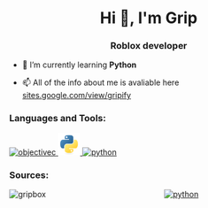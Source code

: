<h1 align="center">Hi 👋, I'm Grip</h1>
<h3 align="center">Roblox developer</h3>

- 🌱 I’m currently learning **Python**

- 📫 All of the info about me is avaliable here [sites.google.com/view/gripify](https://sites.google.com/view/gripify/me)


<h3 align="left">Languages and Tools:</h3>
<p align="left"> <a href="https://roblox.com/create" target="_blank" rel="noreferrer"> <img src="https://img.icons8.com/color/256/roblox-studio.png" alt="objectivec" width="40" height="40"/> </a> <a href="https://www.python.org" target="_blank" rel="noreferrer"> <img src="https://raw.githubusercontent.com/devicons/devicon/master/icons/python/python-original.svg" alt="python" width="40" height="40"/> </a>
 <a href="https://www.lua.org/" target="_blank" rel="noreferrer"> <img src="https://upload.wikimedia.org/wikipedia/commons/thumb/c/cf/Lua-Logo.svg/1200px-Lua-Logo.svg.png" alt="python" width="40" height="40"/> </a> </p>




<h3 align="left">Sources:</h3>
<p><a href="https://github.com/gripbox/gripify/tree/main/scripts"> <img align="left" src="https://lh3.googleusercontent.com/fife/AMPSemcd5ID1QLeMfTUA9cxlO_DPmDf9FYZIBvMu599tAskx900eYKfc0-Qy_94GkA5vWaNOkH2GIZ_hpSlxR3EwCzLwSvc1Uzq2fxDYk341DeqH4bUGEv8DcXI14ZrkSwfnWr_qSINXOY1FKM3IC9Dld7UIHy1NDA4IS1TogqZr2zOuhx5P4qCoHpfdjJG4W-YmQBZ-LIyTBpWxw-Kh6qJa214TLCRW6vO_iRR7TcMR1WLTcGYt5jPZsM2WfdXX6r4udFb1VFIA4yQkRlGfr-9RgqD63IMa-sUSjflm78-ha7g4vt3NwD4eiqsJhO3KhXvTR3XNwKkoUWAkLwy-SR45Kx3-zsSWbYcVL10og0bpV1_xHvICcgNnY04DrRlL2Ivg7NUQ14SDndoUIaubRYtsnfE8_i-9BU_5e9JXFPnpVau0WQsQa7VjdNB1Z6GQO1doJp2L77Gep3OIPEwjXCRYWxxQagNiyljXKeVzTh-1BVwdCcmD6Bcu3GacqrAt9GmcD73gn11AemUBT0aZBmOCVDlAao3BCaKpNmvvyVRWX1Lb9fwGxsHMqjn0okAfMQdsfwLeTZyXMZsBDwFfbrBiEqhIS9smVRLytEd2tDgucMRMV1vDx1-IWWqFrxox2cK5XHXppzdGsApm6VYJPu06HnCAv7ZZczUM4XnROyGWxHD2IZKdaVDjIGF__UFXhajU0EBXyF87GRlEUBxaHhs82FecnvISEyYnlLJZk_15GFsSd4YJDFFCpTqfJvUwgNwtcYz1tv1cnIqJ-CtbY7iy7uGZW01fPslxzkeOVdZwllDoE-SG9SXPIJ2rWJMr49cGpJu5vXYiASaEASWZJ7LKvUMEaMUrKxuVQxidOt4WDWbqIBKYBFH_oCir4u-5TWEVKsE3_rkogEihTW8lhhVMcsrZ_wI7WoOam1GOeTWf-LHkGwy-fKiYenrS8Lm9JU64oRMlXy9eQUP87b95w8BgtGI0mrQVk0aR-Fi0kohyA7Z0uSz8w8RNQk4LohUyrSeG4s0RG0gG6oRy64i_vo-R4XE9MbveBk44l6pD_M2oPum-UradjWyD7vuip40mo8600IAPCCruGm-p3TIt4iKkRlR58zfAFERk_J4u14NjNz1ad54uxMWIgVJli5ezFlUkvdkLxHacmBSKu93D_jhX4AmaLtAe8I9-C7-JQh-bzp3SSotd4hXTxGfSYfvZjhUywRVsm1w0NzwuOnEejyvqo8zxtKOcX114SkrNdWEVc3dyMxXZjMjYRRnMDN2X0v1zVE4GLbIo2hZhbrTjlpXt9gmdQryr-WbThkbO0oEHuoYNAOmiHInOb4f_xKMcgKpmooh2Uc-k6Fe2HpUfAfHtC-XAQN53CviZjtUHY4BMvHsFishjykxfjHaO8FyJmye6ZVNxQ5e7sxGAP2wdl09h3abcYoKTuP8BVrG6QbhhVzm4wIpoXdY3cSxJOzRBHFrbs5FLJzrzo2cxWYWtZvAO_-1GUeJEXsaMI9LARhkTAsY27Uz5_O4F33EKEv0=w1920-h969" height="70" width="280" alt="gripbox"/>  </a> 
 <a href="" target="https:/sites.google.com/view/gripify"> <img src="https://lh3.googleusercontent.com/fife/AMPSemeFNHeifkS7LlYgcinpFi86WStsjF3x0R2Oh-h6ytWqykgdnZQE_Pkc5xovOmiE5sHcVz3ujAGg6Z61-9-BfYWAnoFmeVUVMQKV5XkxE_H_397n5bRMViuJqOvo-bS1JRA_NBLvEuHxniAImaSgz4w4-XtggKO7BOhL8_RmBd7dDw9JAKxBVVCZDKXecbKLTnp6LoWwNw6_l7YcI3Lv7EDz3yOqvBF0Oq1Ml_UIKg9nZP8OUwqpr3rPZP3bES83DoHeFla0UlLNACiukwVJW-ZbAp3EcukFWR61Fznku5Sxv9S5aba9mG_X3t63OWi2w3UIq1a-42SWWFXiGbL4XKR9baULle4o62bJKDaYsusZZNADTLkQP1AaFy-WC_cyABek2zQRHSPILqVCCLa-DkRn-uVZdBM2CL4qiALev5A3k3M-843lkjqDJRQlyeYSYzFfNQFrCNhBkxjRqlSB7RPQqggItKcCUyaQWUlGKUoX6va8-H6n7sLm-RhRQmP9aUZVpe5r2TfO3I2K6PXa6z1stZpgJ61YLHVqlgNkoBAvO278CqGeOa5t7UEbQYmQJAgvpubASzCvpMC2kB9-URoOF41ynet0Y797WkGWhO_9ztT0s4vD1JR_kfkq2qYm4GMj8PvumKv6hOnsuhju2Qg7tmSwHONr2o4tOCrvn1E75GGVYjEj_nKrMWy6KXWHuQQlTrixX9XGkZ19hDg840nhNfiLfK0yGRSy7suZ-VsdjRc8hu0WK5oOyfhYMFKVCNv-oXZDom1FXjgxvlcQwzelm6dTMQR3PG-9m0EX2NyXTcouRW7PZLd2Hk8gfB0xCTTu23CdyoUkuhKWO8b1rozALvN3YhNA_3f8_VU23Hk2Y0UZZoVeXCx50D7AqrbXl0VCCSaR_gHmuKibWcOJ_tUnZLSqL2ubY5WksDeQljGnhA8IilqKnDXWLG4vjEFz0_lAfXS8WAY606VtR-uQlIGvN03gjaZBPU2QS7pRwe0zaToWpa0tcgF59C1x0ccRXMV1ChrnTuRIVOBluUz9cYgaNAQvfz8c9rXFAnJ4CElylhT9Gyf-MpmRsqWtXPay5uDxkbRmLIvLgc9fHpPh6TF-uwlBazCDZJijmM7AkLgz1o8wW8Ixk6hM47yeGqgOm0K5pWhdtoNyefvq1NI4DzqcNONCJUPU9OnrZHJ5cSX_r29PwFr4oPpxJ-1UEALhT7AmpMTeQYpREeOJE01N5Zpv-H-RwDtChKlhG_-LfBc7Dba_16aqUaI6L4RbLTFdKVHxW9rx8QsulPwhd2pIapGlV4Hsopr7AEbLMQquc_k5I-XGia091F_EPNfjW9YT8sqNuz12npOtueoKoIhJWd0NUZLcLViwQdoOiEJok8cX-m8z-VOT7yLI0-CR1qBFrADnnxgXtG5eTyR5ciPTsiulXJxJDOg1HY1m-h8mwj5xmOjMzH-zqObwoT2V0T9D1qG4UehYljJfY9r3elyIN8cqsBb9tmKYrS0zHQHc4K5ZJk7gASqZbQl2LXM=w1920-h969" alt="python" width="280" height="70"/> </a></p><br><br>
